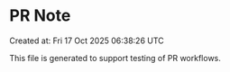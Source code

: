# PR Note

Created at: Fri 17 Oct 2025 06:38:26 UTC

This file is generated to support testing of PR workflows.
